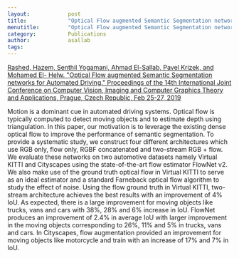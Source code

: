 ```yaml
---
layout:            post
title:             "Optical Flow augmented Semantic Segmentation networks for Automated Driving"
menutitle:         "Optical Flow augmented Semantic Segmentation networks for Automated Driving"
category:          Publications
author:            asallab
tags:              
---
```


[Rashed, Hazem, Senthil Yogamani, Ahmad El-Sallab, Pavel Krizek, and Mohamed El- Helw. "Optical Flow augmented Semantic Segmentation networks for Automated Driving." Proceedings of the 14th International Joint Conference on Computer Vision, Imaging and Computer Graphics Theory and Applications, Prague, Czech Republic, Feb 25-27, 2019](https://arxiv.org/abs/1901.07355)

 Motion is a dominant cue in automated driving systems. Optical flow is typically computed to detect moving objects and to estimate depth using triangulation. In this paper, our motivation is to leverage the existing dense optical flow to improve the performance of semantic segmentation. To provide a systematic study, we construct four different architectures which use RGB only, flow only, RGBF concatenated and two-stream RGB + flow. We evaluate these networks on two automotive datasets namely Virtual KITTI and Cityscapes using the state-of-the-art flow estimator FlowNet v2. We also make use of the ground truth optical flow in Virtual KITTI to serve as an ideal estimator and a standard Farneback optical flow algorithm to study the effect of noise. Using the flow ground truth in Virtual KITTI, two-stream architecture achieves the best results with an improvement of 4% IoU. As expected, there is a large improvement for moving objects like trucks, vans and cars with 38%, 28% and 6% increase in IoU. FlowNet produces an improvement of 2.4% in average IoU with larger improvement in the moving objects corresponding to 26%, 11% and 5% in trucks, vans and cars. In Cityscapes, flow augmentation provided an improvement for moving objects like motorcycle and train with an increase of 17% and 7% in IoU.